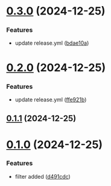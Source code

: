 # [0.3.0](https://github.com/daffineq/Kawaime/compare/v0.2.0...v0.3.0) (2024-12-25)


### Features

* update release.yml ([bdae10a](https://github.com/daffineq/Kawaime/commit/bdae10ae79754ee96f4d24d449ecef9ddd7e918e))



# [0.2.0](https://github.com/daffineq/Kawaime/compare/v0.1.1...v0.2.0) (2024-12-25)


### Features

* update release.yml ([ffe921b](https://github.com/daffineq/Kawaime/commit/ffe921b177700b741c8c4f483ce6fa8b27a0423e))



## [0.1.1](https://github.com/daffineq/Kawaime/compare/v0.1.0...v0.1.1) (2024-12-25)



# [0.1.0](https://github.com/daffineq/Kawaime/compare/d491cdc91f14639cb35bccc4c2c61cad2f44473c...v0.1.0) (2024-12-25)


### Features

* filter added ([d491cdc](https://github.com/daffineq/Kawaime/commit/d491cdc91f14639cb35bccc4c2c61cad2f44473c))



